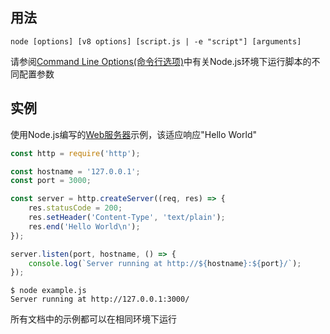 ## 用法

```
node [options] [v8 options] [script.js | -e "script"] [arguments]
```

请参阅[Command Line Options(命令行选项)](commandLineOptions.md)中有关Node.js环境下运行脚本的不同配置参数

## 实例

使用Node.js编写的[Web服务器](http.md)示例，该适应响应"Hello World"

```js
const http = require('http');

const hostname = '127.0.0.1';
const port = 3000;

const server = http.createServer((req, res) => {
	res.statusCode = 200;
	res.setHeader('Content-Type', 'text/plain');
	res.end('Hello World\n');
});

server.listen(port, hostname, () => {
	console.log(`Server running at http://${hostname}:${port}/`);
});
```

```
$ node example.js
Server running at http://127.0.0.1:3000/
```

所有文档中的示例都可以在相同环境下运行